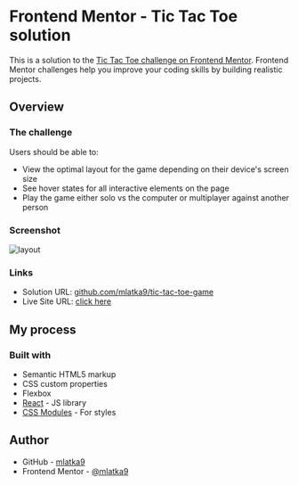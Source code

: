 # Frontend Mentor - Tic Tac Toe solution

This is a solution to the [Tic Tac Toe challenge on Frontend Mentor](https://www.frontendmentor.io/challenges/tic-tac-toe-game-Re7ZF_E2v). Frontend Mentor challenges help you improve your coding skills by building realistic projects. 


## Overview

### The challenge

Users should be able to:

- View the optimal layout for the game depending on their device's screen size
- See hover states for all interactive elements on the page
- Play the game either solo vs the computer or multiplayer against another person


### Screenshot

![layout](https://user-images.githubusercontent.com/72691985/153424430-c208eb87-20cb-41c0-8bdd-5538a43648d6.PNG)


### Links

- Solution URL: [github.com/mlatka9/tic-tac-toe-game](https://github.com/mlatka9/tic-tac-toe-game)
- Live Site URL: [click here](https://6205131985281520bd1efeeb--cranky-ride-bdfbbf.netlify.app/)

## My process

### Built with

- Semantic HTML5 markup
- CSS custom properties
- Flexbox
- [React](https://reactjs.org/) - JS library
- [CSS Modules](https://github.com/css-modules/css-modules) - For styles

## Author

- GitHub - [mlatka9](https://github.com/mlatka9)
- Frontend Mentor - [@mlatka9](https://www.frontendmentor.io/profile/mlatka9)
